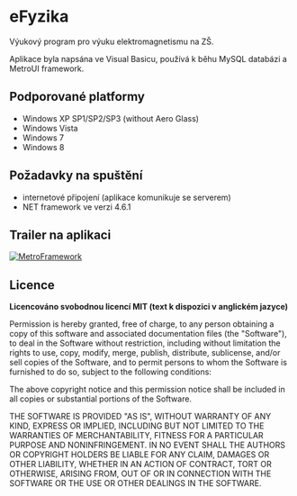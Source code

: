 # eFyzika
Výukový program pro výuku elektromagnetismu na ZŠ.

Aplikace byla napsána ve Visual Basicu, používá k běhu MySQL databázi a MetroUI framework.

Podporované platformy
-------------------
* Windows XP SP1/SP2/SP3 (without Aero Glass)
* Windows Vista
* Windows 7
* Windows 8

Požadavky na spuštění
------------
* internetové připojení (aplikace komunikuje se serverem)
* NET framework ve verzi 4.6.1

Trailer na aplikaci
----------
[![MetroFramework](http://i.imgur.com/PigyRpU.jpg)](http://youtu.be/2aR0OPzn1p0)

Licence
-------

**Licencováno svobodnou licencí MIT (text k dispozici v anglickém jazyce)**

Permission is hereby granted, free of charge, to any person obtaining a copy of 
this software and associated documentation files (the "Software"), to deal in the 
Software without restriction, including without limitation the rights to use, copy, 
modify, merge, publish, distribute, sublicense, and/or sell copies of the Software, 
and to permit persons to whom the Software is furnished to do so, subject to the 
following conditions:

The above copyright notice and this permission notice shall be included in 
all copies or substantial portions of the Software.

THE SOFTWARE IS PROVIDED "AS IS", WITHOUT WARRANTY OF ANY KIND, EXPRESS OR IMPLIED, 
INCLUDING BUT NOT LIMITED TO THE WARRANTIES OF MERCHANTABILITY, FITNESS FOR A 
PARTICULAR PURPOSE AND NONINFRINGEMENT. IN NO EVENT SHALL THE AUTHORS OR COPYRIGHT 
HOLDERS BE LIABLE FOR ANY CLAIM, DAMAGES OR OTHER LIABILITY, WHETHER IN AN ACTION OF 
CONTRACT, TORT OR OTHERWISE, ARISING FROM, OUT OF OR IN CONNECTION WITH THE SOFTWARE 
OR THE USE OR OTHER DEALINGS IN THE SOFTWARE.
